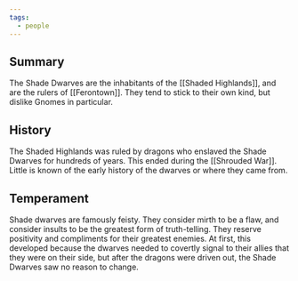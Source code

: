 ```yaml
---
tags:
  - people
---
```

## Summary

The Shade Dwarves are the inhabitants of the [[Shaded Highlands]], and are the rulers of [[Ferontown]]. They tend to stick to their own kind, but dislike Gnomes in particular. 

## History

The Shaded Highlands was ruled by dragons who enslaved the Shade Dwarves for hundreds of years. This ended during the [[Shrouded War]]. Little is known of the early history of the dwarves or where they came from.

## Temperament

Shade dwarves are famously feisty. They consider mirth to be a flaw, and consider insults to be the greatest form of truth-telling. They reserve positivity and compliments for their greatest enemies. At first, this developed because the dwarves needed to covertly signal to their allies that they were on their side, but after the dragons were driven out, the Shade Dwarves saw no reason to change.